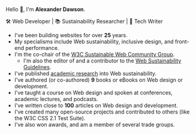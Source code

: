 Hello 👋, I'm **Alexander Dawson**.

🛠 Web Developer | 📚 Sustainability Researcher | 📖 Tech Writer

- I've been building websites for over **25** years.
- My specialisms include Web sustainability, inclusive design, and front-end performance.
- I'm the co-chair of the [W3C Sustainable Web Community Group](https://www.w3.org/community/sustyweb/).
  - I'm also the editor of and a contributor to the [Web Sustainability Guidelines](https://w3c.github.io/sustyweb/).
- I've published [academic research](https://websitesustainability.com/#content) into Web sustainability.
- I've authored (or co-authored) **9** books or eBooks on Web design or development.
- I've taught a course on Web design and spoken at conferences, academic lectures, and podcasts.
- I've written close to **100** articles on Web design and development.
- I've created many open-source projects and contributed to others (like the W3C CSS 2.1 Test Suite).
- I've also won awards, and am a member of several trade groups.

